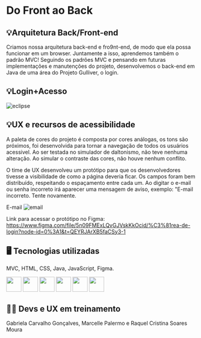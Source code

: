 <h1> Do Front ao Back </h1>

<h2>💡Arquitetura Back/Front-end</h2>
Criamos nossa arquitetura back-end e fro9nt-end, de modo que ela possa funcionar em um browser. Juntamente a isso, aprendemos também o padrão MVC!
Seguindo os padrões MVC e pensando em futuras implementações e manutenções do projeto, desenvolvemos o back-end em Java de uma área do Projeto Gulliver, o login.

<h2>💡Login+Acesso</h2>

![eclipse](https://user-images.githubusercontent.com/111512062/233812876-51ee0088-0e23-4ebe-b7ea-54c80e00a0cf.png)


<h2>💡UX e recursos de acessibilidade</h2>
A paleta de cores do projeto é composta por cores análogas, os tons são próximos, foi desenvolvida para tornar a navegação de todos os usuários acessivel. 
Ao ser testada no simulador de daltonismo, não teve nenhuma alteração. 
Ao simular o contraste das cores, não houve nenhum conflito. 

O time de UX desenvolveu um protótipo para que os desenvolvedores tivesse a visibilidade de como a página deveria ficar. 
Os campos foram bem distribuído, respeitando o espaçamento entre cada um. 
Ao digitar o e-mail ou senha incorreto irá aparecer uma mensagem de aviso, exemplo: "E-mail incorreto. Tente novamente. 

E-mail
![email](https://user-images.githubusercontent.com/111512062/233812886-38a055f2-c6fc-4c9a-84e3-72bad663bb13.png)

Link para acessar o protótipo no Figma: https://www.figma.com/file/5n09FMExLQvGJVskKkOcid/%C3%81rea-de-login?node-id=0%3A1&t=QEYRJArXB5faCSy3-1

<h2>🖥️ Tecnologias utilizadas</h2>
MVC, HTML, CSS, Java, JavaScript, Figma.


<img src="https://cdn.jsdelivr.net/gh/devicons/devicon/icons/java/java-original.svg" width="40" height="40"/>  <img src="https://cdn.jsdelivr.net/gh/devicons/devicon/icons/linux/linux-original.svg" width="40" height="40"/>  <img src="https://cdn.jsdelivr.net/gh/devicons/devicon/icons/html5/html5-original.svg" width="40" height="40"/>  <img src="https://cdn.jsdelivr.net/gh/devicons/devicon/icons/css3/css3-original.svg" width="40" height="40"/>  <img src="https://cdn.jsdelivr.net/gh/devicons/devicon/icons/javascript/javascript-original.svg" width="40" height="40"/>  <img src="https://cdn.jsdelivr.net/gh/devicons/devicon/icons/figma/figma-original.svg" width="40" height="40"/>

<h2> 👩‍💻 Devs e UX em treinamento </h2>
Gabriela Carvalho Gonçalves, Marcelle Palermo e Raquel Cristina Soares Moura
